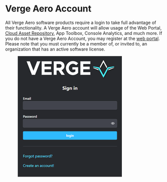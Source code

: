 # Verge Aero Account

All Verge Aero software products require a login to take full advantage of their functionality. A Verge Aero account will allow usage of the Web Portal, [Cloud Asset Repository](../publish-your-docs/show-effects/show-effect-asset-repository.md), App Toolbox, Console Analytics, and much more. If you do not have a Verge Aero Account, you may register at the [web portal](./). Please note that you must currently be a member of, or invited to, an organization that has an active software license.

<figure><img src="../../.gitbook/assets/WebPortalLogin.png" alt="" width="332"><figcaption></figcaption></figure>
